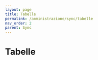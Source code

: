 ```yaml
---
layout: page
title: Tabelle
permalink: /amministrazione/sync/tabelle
nav_order: 2
parent: Sync
---
```


# Tabelle
